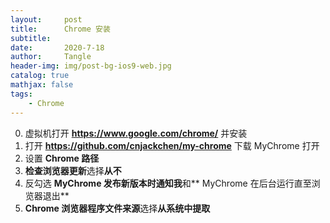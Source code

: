 ```yaml
---
layout:     post
title:      Chrome 安装
subtitle:   
date:       2020-7-18
author:     Tangle
header-img: img/post-bg-ios9-web.jpg
catalog: true
mathjax: false
tags:
    - Chrome
---
```


0. 虚拟机打开 **https://www.google.com/chrome/** 并安装
0. 打开 **https://github.com/cnjackchen/my-chrome** 下载 MyChrome 打开
0. 设置 **Chrome 路径**
0. **检查浏览器更新**选择**从不**
0. 反勾选 **MyChrome 发布新版本时通知我**和** MyChrome 在后台运行直至浏览器退出**
0. **Chrome 浏览器程序文件来源**选择**从系统中提取**
